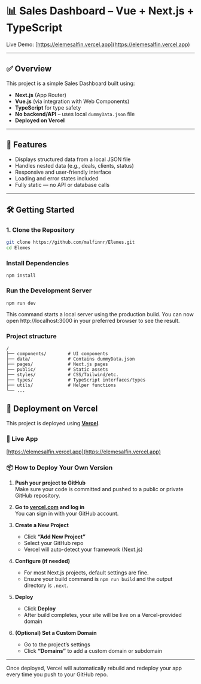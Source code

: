 # 📊 Sales Dashboard – Vue + Next.js + TypeScript

Live Demo: [https://elemesalfin.vercel.app](https://elemesalfin.vercel.app)

---

## ✅ Overview

This project is a simple Sales Dashboard built using:

- **Next.js** (App Router)
- **Vue.js** (via integration with Web Components)
- **TypeScript** for type safety
- **No backend/API** – uses local `dummyData.json` file
- **Deployed on Vercel**

---

## 🎯 Features

- Displays structured data from a local JSON file
- Handles nested data (e.g., deals, clients, status)
- Responsive and user-friendly interface
- Loading and error states included
- Fully static — no API or database calls

---

## 🛠️ Getting Started

### 1. Clone the Repository

```bash
git clone https://github.com/malfinnr/Elemes.git
cd Elemes
```

### Install Dependencies

```shell
npm install
```

### Run the Development Server

```shell
npm run dev
```

This command starts a local server using the production build. You can now open http://localhost:3000 in your preferred browser to see the result.

### Project structure

```shell
/
├── components/        # UI components
├── data/              # Contains dummyData.json
├── pages/             # Next.js pages
├── public/            # Static assets
├── styles/            # CSS/Tailwind/etc.
├── types/             # TypeScript interfaces/types
├── utils/             # Helper functions
└── ...
```

## 🚀 Deployment on Vercel

This project is deployed using **[Vercel](https://vercel.com)**.

### 🔗 Live App

[https://elemesalfin.vercel.app](https://elemesalfin.vercel.app)

### 📦 How to Deploy Your Own Version

1. **Push your project to GitHub**  
   Make sure your code is committed and pushed to a public or private GitHub repository.

2. **Go to [vercel.com](https://vercel.com) and log in**  
   You can sign in with your GitHub account.

3. **Create a New Project**

   - Click **“Add New Project”**
   - Select your GitHub repo
   - Vercel will auto-detect your framework (Next.js)

4. **Configure (if needed)**

   - For most Next.js projects, default settings are fine.
   - Ensure your build command is `npm run build` and the output directory is `.next`.

5. **Deploy**

   - Click **Deploy**
   - After build completes, your site will be live on a Vercel-provided domain

6. **(Optional) Set a Custom Domain**
   - Go to the project’s settings
   - Click **“Domains”** to add a custom domain or subdomain

---

Once deployed, Vercel will automatically rebuild and redeploy your app every time you push to your GitHub repo.
